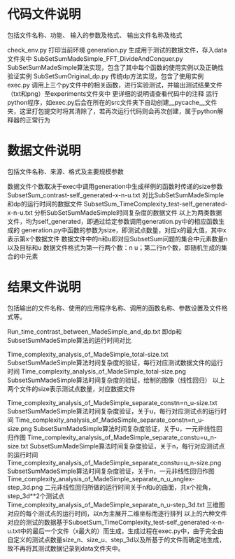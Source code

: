 # 代码文件说明
包括文件名称、功能、 输入的参数及格式、 输出文件名称及格式

check_env.py    打印当前环境
generation.py   生成用于测试的数据文件，存入data文件夹中
SubSetSumMadeSimple_FFT_DivideAndConquer.py SubSetSumMadeSimple算法实现，包含了其中每个函数的使用实例以及正确性验证实例
SubSetSumOriginal_dp.py 传统dp方法实现，包含了使用实例
exec.py 调用上三个py文件中的相关函数，进行实验测试，并输出测试结果文件（txt和png）至experiments文件夹中
更详细的说明请查看代码中的注释
运行python程序，如exec.py后会在所在的src文件夹下自动创建__pycache__文件夹，这里打包提交时将其清除了，若再次运行代码则会再次创建，属于python解释器的正常行为


# 数据文件说明
包括文件名称、来源、格式及主要规模参数

数据文件个数取决于exec中调用generation中生成样例的函数时传递的size参数
SubsetSum_contrast-self_generated-x-n-u.txt 对比SubSetSumMadeSimple和dp的运行时间的数据文件
SubsetSum_TimeComplexity_test-self_generated-x-n-u.txt 分析SubSetSumMadeSimple时间复杂度的数据文件
以上为两类数据文件，均为self_generated，即通过给定参数调用generation.py中的相应函数生成的
generation.py中函数的参数为size，即测试点数量，对应x的最大值，其中x表示第x个数据文件
数据文件中的n和u即对应SubsetSum问题的集合中元素数量n以及目标和u
数据文件格式为第一行两个数：n u；第二行n个数，即随机生成的集合的中元素


# 结果文件说明
包括输出的文件名称、使用的应用程序名称、调用的函数名称、参数设置及文件格式等。

Run_time_contrast_between_MadeSimple_and_dp.txt 即dp和SubsetSumMadeSimple算法的运行时间对比

Time_complexity_analysis_of_MadeSimple_total-size.txt SubsetSumMadeSimple算法时间复杂度的验证，每行对应测试数据文件的运行时间
Time_complexity_analysis_of_MadeSimple_total-size.png SubsetSumMadeSimple算法时间复杂度的验证，绘制的图像（线性回归）
以上两个文件的size表示测试点数量，对应数据文件

Time_complexity_analysis_of_MadeSimple_separate_constn=n_u-size.txt SubsetSumMadeSimple算法时间复杂度验证，关于u，每行对应测试点的运行时间
Time_complexity_analysis_of_MadeSimple_separate_constn=n_u-size.png SubsetSumMadeSimple算法时间复杂度验证，关于u，一元非线性回归作图
Time_complexity_analysis_of_MadeSimple_separate_constu=u_n-size.txt SubsetSumMadeSimple算法时间复杂度验证，关于n，每行对应测试点的运行时间
Time_complexity_analysis_of_MadeSimple_separate_constu=u_n-size.png SubsetSumMadeSimple算法时间复杂度验证，关于n，一元非线性回归作图
Time_complexity_analysis_of_MadeSimple_separate_n_u_anglex-step_3d.png 二元非线性回归所做的运行时间关于n和u的曲面，共x个视角，step_3d**2个测试点
Time_complexity_analysis_of_MadeSimple_separate_n_u-step_3d.txt 三维图对应的每个测试点的运行时间，以n为主展开二维坐标而逐行排列
以上的六种文件对应的测试的数据基于SubsetSum_TimeComplexity_test-self_generated-x-n-u.txt中的最后一个文件（x最大的）而生成，生成过程在exec.py中，由于完全由自定义的测试点数量size_n、size_u、step_3d以及所基于的文件而确定地生成，故不再将其测试数据记录到data文件夹中。
